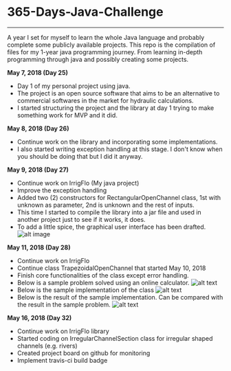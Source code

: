 # 365-Days-Java-Challenge
---
A year I set for myself to learn the whole Java language and probably complete some publicly available projects.
This repo is the compilation of files for my 1-year java programming journey. From learning in-depth programming through java and possibly creating some projects.

**May 7, 2018 (Day 25)**
- Day 1 of my personal project using java.
- The project is an open source software that aims to be an alternative to commercial softwares in the market for hydraulic calculations.
- I started structuring the project and the library at day 1 trying to make something work for MVP and it did.

**May 8, 2018 (Day 26)**
- Continue work on the library and incorporating some implementations.
- I also started writing exception handling at this stage. I don't know when you should be doing that but I did it anyway.

**May 9, 2018 (Day 27)**
- Continue work on IrrigFlo (My java project)
- Improve the exception handling
- Added two (2) constructors for RectangularOpenChannel class, 1st with unknown as parameter, 2nd is unknown and the rest of inputs.
- This time I started to compile the library into a jar file and used in another project just to see if it works, it does.
- To add a little spice, the graphical user interface has been drafted.
![alt image](https://alexiusacademia.com/images/irrig_flo_first_gui_draft.JPG "Preview of GUI")

**May 11, 2018 (Day 28)**
- Continue work on IrrigFlo
- Continue class TrapezoidalOpenChannel that started May 10, 2018
- Finish core functionalities of the class except error handling.
- Below is a sample problem solved using an online calculator.
![alt text](https://alexiusacademia.com/images/day28/trapezoidal_channel_sample_problem.png "Sample Problem")
- Below is the sample implementation of the class
![alt text](https://alexiusacademia.com/images/day28/trapezoidal_channel_implementation.png "Implementation")
- Below is the result of the sample implementation. Can be compared with the result in the sample problem.
![alt text](https://alexiusacademia.com/images/day28/trapezoidal_channel_result.png "Sample result")

**May 16, 2018 (Day 32)**
- Continue work on IrrigFlo library
- Started coding on IrregularChannelSection class for irregular shaped channels (e.g. rivers)
- Created project board on github for monitoring
- Implement travis-ci build badge
